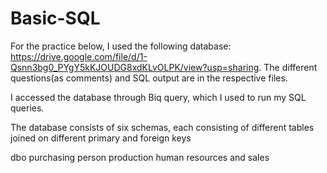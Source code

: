 # Basic-SQL

For the practice below, I used the following database: https://drive.google.com/file/d/1-Qsnn3bg0_PYgY5kKJOUDG8xdKLvOLPK/view?usp=sharing. The different questions(as comments) and SQL output are in the respective files.

I accessed the database through Biq query, which I used to run my SQL queries.

The database consists of six schemas, each consisting of different tables joined on different primary and foreign keys

dbo
purchasing
person
production
human resources and sales
